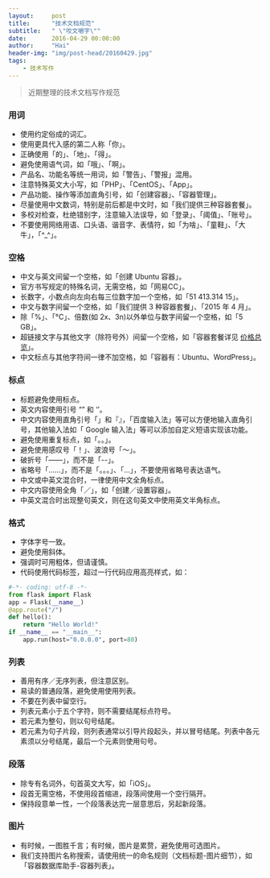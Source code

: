 ```yaml
---
layout:     post
title:      "技术文档规范"
subtitle:   " \"咬文嚼字\""
date:       2016-04-29 00:00:00
author:     "Hai"
header-img: "img/post-head/20160429.jpg"
tags:
    - 技术写作
---
```



> 近期整理的技术文档写作规范

### 用词

* 使用约定俗成的词汇。
* 使用更具代入感的第二人称「你」。
* 正确使用「的」、「地」、「得」。
* 避免使用语气词，如「哦」、「啊」。
* 产品名、功能名等统一用词，如「警告」、「警报」混用。
* 注意特殊英文大小写，如「PHP」、「CentOS」、「App」。
* 产品功能、操作等添加直角引号，如「创建容器」、「容器管理」。
* 尽量使用中文数词，特别是前后都是中文时，如「我们提供三种容器套餐」。
* 多校对检查，杜绝错别字，注意输入法误导，如「登录」、「阈值」、「账号」。
* 不要使用网络用语、口头语、谐音字、表情符，如「为啥」、「童鞋」、「大牛」，「^_^」。


### 空格

* 中文与英文间留一个空格，如「创建 Ubuntu 容器」。
* 官方书写规定的特殊名词，无需空格，如「网易CC」。
* 长数字，小数点向左向右每三位数字加一个空格，如「51 413.314 15」。
* 中文与数字间留一个空格，如「我们提供 3 种容器套餐」、「2015 年 4 月」。
* 除「%」、「°C」、倍数(如 2x、3n)以外单位与数字间留一个空格，如「5 GB」。
* 超链接文字与其他文字（除符号外）间留一个空格，如「容器套餐详见 [价格总览](https://c.163.com/price)」。
* 中文标点与其他字符间一律不加空格，如「容器有：Ubuntu、WordPress」。

### 标点

* 标题避免使用标点。
* 英文内容使用引号 “” 和 ‘’。
* 中文内容使用直角引号「」和『』，「百度输入法」等可以方便地输入直角引号，其他输入法如「 Google 输入法」等可以添加自定义短语实现该功能。
* 避免使用重复标点，如「。。」。
* 避免使用感叹号「！」、波浪号「～」。
* 破折号「——」，而不是「--」。
* 省略号「……」，而不是「。。。」、「...」，不要使用省略号表达语气。
* 中文或中英文混合时，一律使用中文全角标点。
* 中文内容使用全角「／」，如「创建／设置容器」。
* 中英文混合时出现整句英文，则在这句英文中使用英文半角标点。

### 格式

* 字体字号一致。
* 避免使用斜体。
* 强调时可用粗体，但请谨慎。
* 代码使用代码标签，超过一行代码应用高亮样式，如：

```Python 
#-*- coding: utf-8 -*-
from flask import Flask
app = Flask(__name__)
@app.route("/")
def hello():
    return "Hello World!"
if __name__ == "__main__":
    app.run(host="0.0.0.0", port=80)
```

### 列表

* 善用有序／无序列表，但注意区别。
* 易读的普通段落，避免使用使用列表。
* 不要在列表中留空行。
* 列表元素小于五个字符，则不需要结尾标点符号。
* 若元素为整句，则以句号结尾。
* 若元素为句子片段，则列表通常以引导片段起头，并以冒号结尾。列表中各元素须以分号结尾，最后一个元素则使用句号。

### 段落

* 除专有名词外，句首英文大写，如「iOS」。
* 段首无需空格，不使用段首缩进，段落间使用一个空行隔开。
* 保持段意单一性，一个段落表达完一层意思后，另起新段落。

### 图片
* 有时候，一图胜千言；有时候，图片是累赘，避免使用可选图片。
* 我们支持图片名称搜索，请使用统一的命名规则（文档标题-图片细节），如「容器数据库助手-容器列表」。